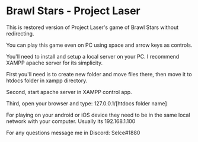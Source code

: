 # Brawl Stars - Project Laser
This is restored version of Project Laser's game of Brawl Stars without redirecting.

You can play this game even on PC using space and arrow keys as controls.

You'll need to install and setup a local server on your PC. I recommend XAMPP apache server for its simplicity.

First you'll need is to create new folder and move files there, then move it to htdocs folder in xampp directory.

Second, start apache server in XAMPP control app.

Third, open your browser and type: 127.0.0.1/[htdocs folder name]

For playing on your android or iOS device they need to be in the same local network with your computer. Usually its 192.168.1.100

For any questions message me in Discord: Selce#1880
